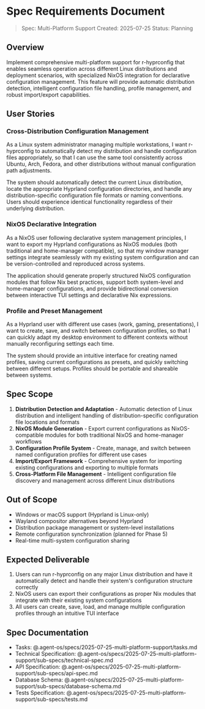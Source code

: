 # Spec Requirements Document

> Spec: Multi-Platform Support
> Created: 2025-07-25
> Status: Planning

## Overview

Implement comprehensive multi-platform support for r-hyprconfig that enables seamless operation across different Linux distributions and deployment scenarios, with specialized NixOS integration for declarative configuration management. This feature will provide automatic distribution detection, intelligent configuration file handling, profile management, and robust import/export capabilities.

## User Stories

### Cross-Distribution Configuration Management

As a Linux system administrator managing multiple workstations, I want r-hyprconfig to automatically detect my distribution and handle configuration files appropriately, so that I can use the same tool consistently across Ubuntu, Arch, Fedora, and other distributions without manual configuration path adjustments.

The system should automatically detect the current Linux distribution, locate the appropriate Hyprland configuration directories, and handle any distribution-specific configuration file formats or naming conventions. Users should experience identical functionality regardless of their underlying distribution.

### NixOS Declarative Integration

As a NixOS user following declarative system management principles, I want to export my Hyprland configurations as NixOS modules (both traditional and home-manager compatible), so that my window manager settings integrate seamlessly with my existing system configuration and can be version-controlled and reproduced across systems.

The application should generate properly structured NixOS configuration modules that follow Nix best practices, support both system-level and home-manager configurations, and provide bidirectional conversion between interactive TUI settings and declarative Nix expressions.

### Profile and Preset Management

As a Hyprland user with different use cases (work, gaming, presentations), I want to create, save, and switch between configuration profiles, so that I can quickly adapt my desktop environment to different contexts without manually reconfiguring settings each time.

The system should provide an intuitive interface for creating named profiles, saving current configurations as presets, and quickly switching between different setups. Profiles should be portable and shareable between systems.

## Spec Scope

1. **Distribution Detection and Adaptation** - Automatic detection of Linux distribution and intelligent handling of distribution-specific configuration file locations and formats
2. **NixOS Module Generation** - Export current configurations as NixOS-compatible modules for both traditional NixOS and home-manager workflows
3. **Configuration Profile System** - Create, manage, and switch between named configuration profiles for different use cases
4. **Import/Export Framework** - Comprehensive system for importing existing configurations and exporting to multiple formats
5. **Cross-Platform File Management** - Intelligent configuration file discovery and management across different Linux distributions

## Out of Scope

- Windows or macOS support (Hyprland is Linux-only)
- Wayland compositor alternatives beyond Hyprland
- Distribution package management or system-level installations
- Remote configuration synchronization (planned for Phase 5)
- Real-time multi-system configuration sharing

## Expected Deliverable

1. Users can run r-hyprconfig on any major Linux distribution and have it automatically detect and handle their system's configuration structure correctly
2. NixOS users can export their configurations as proper Nix modules that integrate with their existing system configurations
3. All users can create, save, load, and manage multiple configuration profiles through an intuitive TUI interface

## Spec Documentation

- Tasks: @.agent-os/specs/2025-07-25-multi-platform-support/tasks.md
- Technical Specification: @.agent-os/specs/2025-07-25-multi-platform-support/sub-specs/technical-spec.md
- API Specification: @.agent-os/specs/2025-07-25-multi-platform-support/sub-specs/api-spec.md
- Database Schema: @.agent-os/specs/2025-07-25-multi-platform-support/sub-specs/database-schema.md
- Tests Specification: @.agent-os/specs/2025-07-25-multi-platform-support/sub-specs/tests.md